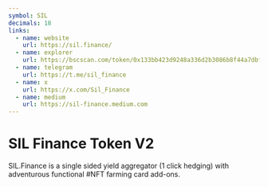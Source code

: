```yaml
---
symbol: SIL
decimals: 18
links:
  - name: website
    url: https://sil.finance/
  - name: explorer
    url: https://bscscan.com/token/0x133bb423d9248a336d2b3086b8f44a7dbff3a13c
  - name: telegram
    url: https://t.me/sil_finance
  - name: x
    url: https://x.com/Sil_Finance
  - name: medium
    url: https://sil-finance.medium.com
---
```


# SIL Finance Token V2

SIL.Finance is a single sided yield aggregator (1 click hedging) with adventurous functional #NFT farming card add-ons.
